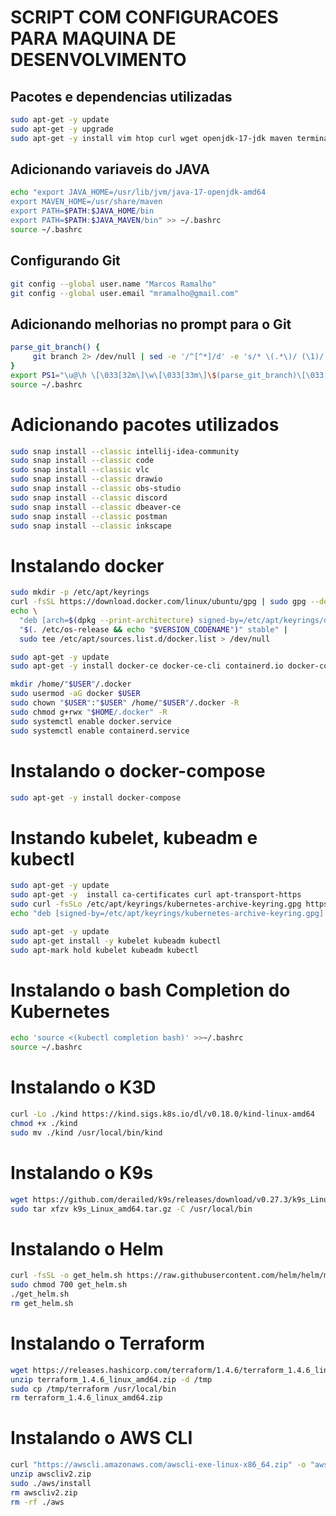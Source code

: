 # SCRIPT COM CONFIGURACOES PARA MAQUINA DE DESENVOLVIMENTO

## Pacotes e dependencias utilizadas
```bash
sudo apt-get -y update
sudo apt-get -y upgrade
sudo apt-get -y install vim htop curl wget openjdk-17-jdk maven terminator gnupg software-properties-common openssh-server python3-pydrive python3-pydrive2 ca-certificates npm golang
```

## Adicionando variaveis do JAVA

```bash
echo "export JAVA_HOME=/usr/lib/jvm/java-17-openjdk-amd64
export MAVEN_HOME=/usr/share/maven
export PATH=$PATH:$JAVA_HOME/bin
export PATH=$PATH:$JAVA_MAVEN/bin" >> ~/.bashrc
source ~/.bashrc
```

## Configurando Git
```bash
git config --global user.name "Marcos Ramalho"
git config --global user.email "mramalho@gmail.com"
```

## Adicionando melhorias no prompt para o Git
```bash
parse_git_branch() {
     git branch 2> /dev/null | sed -e '/^[^*]/d' -e 's/* \(.*\)/ (\1)/'
}
export PS1="\u@\h \[\033[32m\]\w\[\033[33m\]\$(parse_git_branch)\[\033[00m\] $ "
source ~/.bashrc
```

# Adicionando pacotes utilizados
```bash
sudo snap install --classic intellij-idea-community
sudo snap install --classic code
sudo snap install --classic vlc
sudo snap install --classic drawio
sudo snap install --classic obs-studio
sudo snap install --classic discord
sudo snap install --classic dbeaver-ce
sudo snap install --classic postman
sudo snap install --classic inkscape
```

# Instalando docker
```bash
sudo mkdir -p /etc/apt/keyrings
curl -fsSL https://download.docker.com/linux/ubuntu/gpg | sudo gpg --dearmor -o /etc/apt/keyrings/docker.gpg
echo \
  "deb [arch=$(dpkg --print-architecture) signed-by=/etc/apt/keyrings/docker.gpg] https://download.docker.com/linux/ubuntu
  "$(. /etc/os-release && echo "$VERSION_CODENAME")" stable" |
  sudo tee /etc/apt/sources.list.d/docker.list > /dev/null
```

```bash
sudo apt-get -y update
sudo apt-get -y install docker-ce docker-ce-cli containerd.io docker-compose-plugin docker-buildx-plugin
```
```bash
mkdir /home/"$USER"/.docker
sudo usermod -aG docker $USER
sudo chown "$USER":"$USER" /home/"$USER"/.docker -R
sudo chmod g+rwx "$HOME/.docker" -R
sudo systemctl enable docker.service
sudo systemctl enable containerd.service
```
# Instalando o docker-compose
```bash
sudo apt-get -y install docker-compose
```

# Instando kubelet, kubeadm e kubectl
```bash
sudo apt-get -y update
sudo apt-get -y  install ca-certificates curl apt-transport-https
sudo curl -fsSLo /etc/apt/keyrings/kubernetes-archive-keyring.gpg https://packages.cloud.google.com/apt/doc/apt-key.gpg
echo "deb [signed-by=/etc/apt/keyrings/kubernetes-archive-keyring.gpg] https://apt.kubernetes.io/ kubernetes-xenial main" | sudo tee /etc/apt/sources.list.d/kubernetes.list
```
```bash
sudo apt-get -y update
sudo apt-get install -y kubelet kubeadm kubectl
sudo apt-mark hold kubelet kubeadm kubectl
```
# Instalando o bash Completion do Kubernetes
```bash
echo 'source <(kubectl completion bash)' >>~/.bashrc
source ~/.bashrc
```

# Instalando o K3D
```bash
curl -Lo ./kind https://kind.sigs.k8s.io/dl/v0.18.0/kind-linux-amd64
chmod +x ./kind
sudo mv ./kind /usr/local/bin/kind
```

# Instalando o K9s
```bash
wget https://github.com/derailed/k9s/releases/download/v0.27.3/k9s_Linux_amd64.tar.gz
sudo tar xfzv k9s_Linux_amd64.tar.gz -C /usr/local/bin
```

# Instalando o Helm
```bash
curl -fsSL -o get_helm.sh https://raw.githubusercontent.com/helm/helm/main/scripts/get-helm-3
sudo chmod 700 get_helm.sh
./get_helm.sh
rm get_helm.sh
```

# Instalando o Terraform
```bash
wget https://releases.hashicorp.com/terraform/1.4.6/terraform_1.4.6_linux_amd64.zip
unzip terraform_1.4.6_linux_amd64.zip -d /tmp
sudo cp /tmp/terraform /usr/local/bin
rm terraform_1.4.6_linux_amd64.zip
```

# Instalando o AWS CLI
```bash
curl "https://awscli.amazonaws.com/awscli-exe-linux-x86_64.zip" -o "awscliv2.zip"
unzip awscliv2.zip
sudo ./aws/install
rm awscliv2.zip
rm -rf ./aws
```
